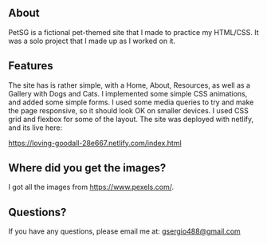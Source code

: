 ## About

PetSG is a fictional pet-themed site that I made to practice my HTML/CSS. It was a solo project that I made up as I worked on it.

## Features

The site has is rather simple, with a Home, About, Resources, as well as a Gallery with Dogs and Cats. I implemented some simple CSS animations, and added some simple forms. I used some media queries to try and make the page responsive, so it should look OK on smaller devices. I used CSS grid and flexbox for some of the layout. The site was deployed with netlify, and its live here: 

https://loving-goodall-28e667.netlify.com/index.html

## Where did you get the images?

I got all the images from https://www.pexels.com/. 

## Questions?

If you have any questions, please email me at: gsergio488@gmail.com
